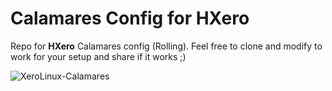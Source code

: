 # Calamares Config for HXero

Repo for **HXero** Calamares config (Rolling). Feel free to clone and modify to work for your setup and share if it works ;)

![XeroLinux-Calamares](https://i.imgur.com/sLXIIIR.jpeg)

